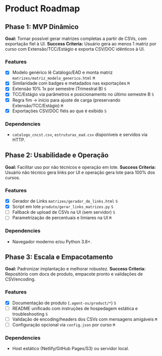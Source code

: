 # Product Roadmap

## Phase 1: MVP Dinâmico

**Goal:** Tornar possível gerar matrizes completas a partir de CSVs, com exportação fiel à UI.
**Success Criteria:** Usuário gera ao menos 1 matriz por curso com Extensão/TCC/Estágio e exporta CSV/DOC idênticos à UI.

### Features
- [x] Modelo genérico lê Catálogo/EAD e monta matriz `matrizes/matriz_modelo_generico.html` `M`
- [x] Similaridade com badges e metadados nas exportações `M`
- [x] Extensão 10% 1x por semestre (Trimestral B) `S`
- [x] TCC/Estágio via parâmetros e posicionamento no último semestre B `S`
- [x] Regra fim → início para ajuste de carga (preservando Extensão/TCC/Estágio) `M`
- [x] Exportações CSV/DOC fiéis ao que é exibido `S`

### Dependencies
- `catalogo_cncst.csv`, `estruturas_ead.csv` disponíveis e servidos via HTTP.

## Phase 2: Usabilidade e Operação

**Goal:** Facilitar uso por não técnicos e operação em lote.
**Success Criteria:** Usuário não técnico gera links por UI e operação gera lote para 100% dos cursos.

### Features
- [x] Gerador de Links `matrizes/gerador_de_links.html` `S`
- [x] Script em lote `produto/gerar_links_matrizes.py` `S`
- [ ] Fallback de upload de CSVs na UI (sem servidor) `S`
- [ ] Parametrização de percentuais e limiares na UI `M`

### Dependencies
- Navegador moderno e/ou Python 3.8+.

## Phase 3: Escala e Empacotamento

**Goal:** Padronizar implantação e melhorar robustez.
**Success Criteria:** Repositório com docs de produto, empacote pronto e validações de CSV/encoding.

### Features
- [x] Documentação de produto (`.agent-os/product/*`) `S`
- [ ] README unificado com instruções de hospedagem estática e troubleshooting `S`
- [ ] Validação de encoding/headers dos CSVs com mensagens amigáveis `M`
- [ ] Configuração opcional via `config.json` por curso `M`

### Dependencies
- Host estático (Netlify/GitHub Pages/S3) ou servidor local.
